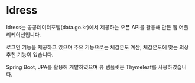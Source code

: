 # Idress
Idress는 공공데이터포털(data.go.kr)에서 제공하는 오픈 API를 활용해 만든 웹 어플리케이션입니다.

로그인 기능을 제공하고 있으며 주요 기능으로는 체감온도 계산, 체감온도에 맞는 의상 추천 기능이 있습니다.

Spring Boot, JPA를 활용해 개발하였으며 뷰 탬플릿은 Thymeleaf를 사용하였습니다.

